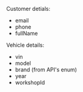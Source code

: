 Customer detials:
- email
- phone
- fullName

Vehicle details:
- vin
- model
- brand (from API's enum)
- year
- workshopId

